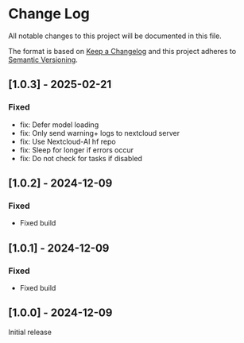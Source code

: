 # Change Log

All notable changes to this project will be documented in this file.

The format is based on [Keep a Changelog](http://keepachangelog.com/)
and this project adheres to [Semantic Versioning](http://semver.org/).

## [1.0.3] - 2025-02-21

### Fixed
* fix: Defer model loading
* fix: Only send warning+ logs to nextcloud server
* fix: Use Nextcloud-AI hf repo
* fix: Sleep for longer if errors occur
* fix: Do not check for tasks if disabled

## [1.0.2] - 2024-12-09

### Fixed

- Fixed build

## [1.0.1] - 2024-12-09

### Fixed

- Fixed build

## [1.0.0] - 2024-12-09

Initial release